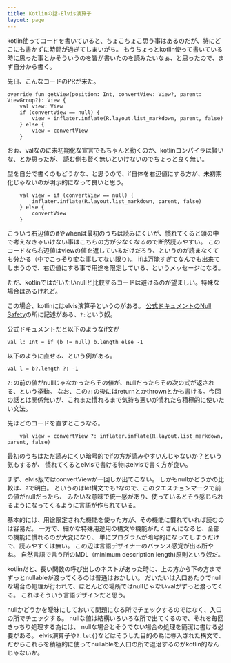 ```yaml
---
title: Kotlinの話-Elvis演算子
layout: page
---
```


kotlin使ってコードを書いていると、ちょこちょこ思う事はあるのだが、特にどこにも書かずに時間が過ぎてしまいがち。
もうちょっとkotlin使って書いている時に思った事とかそういうのを皆が書いたのを読みたいなぁ、と思ったので、まず自分から書く。

先日、こんなコードのPRが来た。

```
override fun getView(position: Int, convertView: View?, parent: ViewGroup?): View {
    val view: View
    if (convertView == null) {
        view = inflater.inflate(R.layout.list_markdown, parent, false)
    } else {
        view = convertView
    }
```

おぉ、valなのに未初期化な宣言でもちゃんと動くのか、kotlinコンパイラは賢いな、とか思ったが、
読む側も賢く無いといけないのでちょっと良く無い。

型を自分で書くのもどうかな、と思うので、if自体を右辺値にする方が、未初期化じゃないのが明示的になって良いと思う。

```
    val view = if (convertView == null) {
        inflater.inflate(R.layout.list_markdown, parent, false)
    } else {
        convertView
    }
```

こういう右辺値のifやwhenは最初のうちは読みにくいが、慣れてくると頭の中で考えなきゃいけない事はこちらの方が少なくなるので断然読みやすい。
このコードなら右辺値はviewの値を返しているだけだろう、というのが読まなくても分かる（中でこっそり変な事してない限り）。
ifは万能すぎてなんでも出来てしまうので、右辺値にする事で用途を限定している、というメッセージになる。

ただ、kotlinではだいたいnullと比較するコードは避けるのが望ましい。特殊な場合はあるけれど。

この場合、kotlinにはelvis演算子というのがある。
[公式ドキュメントのNull Safety](https://kotlinlang.org/docs/reference/null-safety.html)の所に記述がある、`?:`という奴。

公式ドキュメントだと以下のようなif文が

```
val l: Int = if (b != null) b.length else -1
```

以下のように直せる、という例がある。

```
val l = b?.length ?: -1
```

`?:`の前の値がnullじゃなかったらその値が、nullだったらその次の式が返される、という挙動。
なお、この`?:`の後にはreturnとかthrownとかも書ける。今回の話とは関係無いが、これまた慣れるまで気持ち悪いが慣れたら積極的に使いたい文法。

先ほどのコードを直すとこうなる。

```
    val view = convertView ?: inflater.inflate(R.layout.list_markdown, parent, false)
```

最初のうちはただ読みにくい暗号的でifの方が読みやすいんじゃないか？という気もするが、
慣れてくるとelvisで書ける物はelvisで書く方が良い。

まず、elvis版ではconvertViewが一回しか出てこない。
しかもnullかどうかの比較は、`?`で明白。
というのはlet構文でも`?`なので、このクエスチョンマークで前の値がnullだったら、
みたいな意味で統一感があり、使っているとそう感じられるようになってくるように言語が作られている。

基本的には、用途限定された機能を使った方が、その機能に慣れていれば読むのは容易だ。
一方で、細かな特殊用途用の構文や機能がたくさんになると、全部の機能に慣れるのが大変になり、
単にプログラムが暗号的になってしまうだけで、読みやすくは無い。
この辺は言語デザイナーのバランス感覚が出る所やね。
自然言語で言う所のMDL（minimum description length)原則という奴だ。

kotlinだと、長い関数の呼び出しのネストがあった時に、上の方から下の方までずっとnullableが渡ってくるのは普通はおかしい。
だいたいは入口あたりでnullな場合の処理が行われて、ほとんどの場所ではnullじゃないvalがずっと渡ってくる。
これはそういう言語デザインだと思う。

nullかどうかを曖昧にしておいて問題になる所でチェックするのではなく、入口の所でチェックする。
nullな値は結構いろいろな所で出てくるので、それを毎回きっちり処理する為には、
nullな場合とそうでない場合の処理を簡潔に書ける必要がある。
elvis演算子や`?.let{}`などはそうした目的の為に導入された構文で、
だからこれらを積極的に使ってnullableを入口の所で退治するのがkotlin的なんじゃないか。